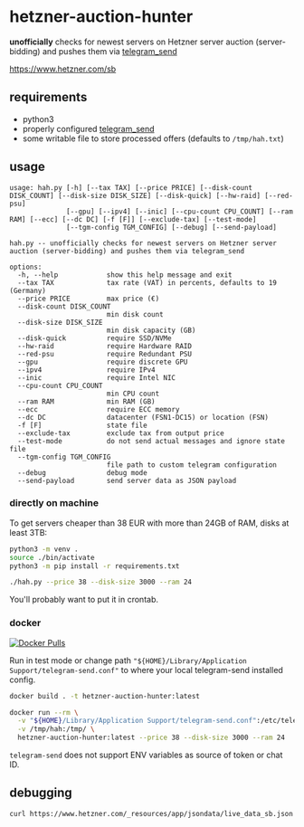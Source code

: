 # hetzner-auction-hunter

**unofficially** checks for newest servers on Hetzner server auction (server-bidding) and pushes them via [telegram_send](https://github.com/rahiel/telegram-send)

https://www.hetzner.com/sb

## requirements

* python3
* properly configured [telegram_send](https://pypi.org/project/telegram-send/#installation)
* some writable file to store processed offers (defaults to `/tmp/hah.txt`)

## usage
```
usage: hah.py [-h] [--tax TAX] [--price PRICE] [--disk-count DISK_COUNT] [--disk-size DISK_SIZE] [--disk-quick] [--hw-raid] [--red-psu]
              [--gpu] [--ipv4] [--inic] [--cpu-count CPU_COUNT] [--ram RAM] [--ecc] [--dc DC] [-f [F]] [--exclude-tax] [--test-mode]
              [--tgm-config TGM_CONFIG] [--debug] [--send-payload]

hah.py -- unofficially checks for newest servers on Hetzner server auction (server-bidding) and pushes them via telegram_send

options:
  -h, --help            show this help message and exit
  --tax TAX             tax rate (VAT) in percents, defaults to 19 (Germany)
  --price PRICE         max price (€)
  --disk-count DISK_COUNT
                        min disk count
  --disk-size DISK_SIZE
                        min disk capacity (GB)
  --disk-quick          require SSD/NVMe
  --hw-raid             require Hardware RAID
  --red-psu             require Redundant PSU
  --gpu                 require discrete GPU
  --ipv4                require IPv4
  --inic                require Intel NIC
  --cpu-count CPU_COUNT
                        min CPU count
  --ram RAM             min RAM (GB)
  --ecc                 require ECC memory
  --dc DC               datacenter (FSN1-DC15) or location (FSN)
  -f [F]                state file
  --exclude-tax         exclude tax from output price
  --test-mode           do not send actual messages and ignore state file
  --tgm-config TGM_CONFIG
                        file path to custom telegram configuration
  --debug               debug mode
  --send-payload        send server data as JSON payload
```

### directly on machine

To get servers cheaper than 38 EUR with more than 24GB of RAM, disks at least 3TB:

```bash
python3 -m venv .
source ./bin/activate
python3 -m pip install -r requirements.txt

./hah.py --price 38 --disk-size 3000 --ram 24
```

You'll probably want to put it in crontab.

### docker

[![Docker Pulls](https://img.shields.io/docker/pulls/danielskowronski/hetzner-auction-hunter)](https://hub.docker.com/repository/docker/danielskowronski/hetzner-auction-hunter)

Run in test mode or change path `"${HOME}/Library/Application Support/telegram-send.conf"` to where your local telegram-send installed config. 

```bash
docker build . -t hetzner-auction-hunter:latest

docker run --rm \
  -v "${HOME}/Library/Application Support/telegram-send.conf":/etc/telegram-send.conf \
  -v /tmp/hah:/tmp/ \
  hetzner-auction-hunter:latest --price 38 --disk-size 3000 --ram 24
```

`telegram-send` does not support ENV variables as source of token or chat ID.

## debugging

```bash
curl https://www.hetzner.com/_resources/app/jsondata/live_data_sb.json | jq > live_data_sb.json
```
